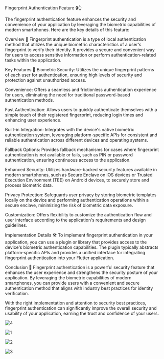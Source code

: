 Fingerprint Authentication Feature 🔒👆

The fingerprint authentication feature enhances the security and convenience of your application by leveraging the biometric capabilities of modern smartphones. Here are the key details of this feature:

Overview 🌟 Fingerprint authentication is a type of local authentication method that utilizes the unique biometric characteristics of a user's fingerprint to verify their identity. It provides a secure and convenient way for users to access sensitive information or perform authentication-related tasks within the application.

Key Features 🔑 Biometric Security: Utilizes the unique fingerprint patterns of each user for authentication, ensuring high levels of security and protection against unauthorized access.

Convenience: Offers a seamless and frictionless authentication experience for users, eliminating the need for traditional password-based authentication methods.

Fast Authentication: Allows users to quickly authenticate themselves with a simple touch of their registered fingerprint, reducing login times and enhancing user experience.

Built-in Integration: Integrates with the device's native biometric authentication system, leveraging platform-specific APIs for consistent and reliable authentication across different devices and operating systems.

Fallback Options: Provides fallback mechanisms for cases where fingerprint authentication is not available or fails, such as PIN or password authentication, ensuring continuous access to the application.

Enhanced Security: Utilizes hardware-backed security features available in modern smartphones, such as Secure Enclave on iOS devices or Trusted Execution Environment (TEE) on Android devices, to securely store and process biometric data.

Privacy Protection: Safeguards user privacy by storing biometric templates locally on the device and performing authentication operations within a secure enclave, minimizing the risk of biometric data exposure.

Customization: Offers flexibility to customize the authentication flow and user interface according to the application's requirements and design guidelines.

Implementation Details 🛠️ To implement fingerprint authentication in your application, you can use a plugin or library that provides access to the device's biometric authentication capabilities. The plugin typically abstracts platform-specific APIs and provides a unified interface for integrating fingerprint authentication into your Flutter application.

Conclusion 🎉 Fingerprint authentication is a powerful security feature that enhances the user experience and strengthens the security posture of your application. By leveraging the biometric capabilities of modern smartphones, you can provide users with a convenient and secure authentication method that aligns with industry best practices for identity verification.

With the right implementation and attention to security best practices, fingerprint authentication can significantly improve the overall security and usability of your application, earning the trust and confidence of your users.

![4](https://github.com/Vijayashanmuga/Flutterfingerprintauthentication/assets/113011990/3824f4e4-1a19-4ae4-be48-8a294bc69a0f)


![1](https://github.com/Vijayashanmuga/Flutterfingerprintauthentication/assets/113011990/c2716da0-d523-4b1f-8bb6-69118320fce0)

![2](https://github.com/Vijayashanmuga/Flutterfingerprintauthentication/assets/113011990/a722aa2f-8ec1-49eb-a7af-0b6e2d531587)

![3](https://github.com/Vijayashanmuga/Flutterfingerprintauthentication/assets/113011990/575839c2-c8a6-4e53-8c32-4998c11a11e7)
